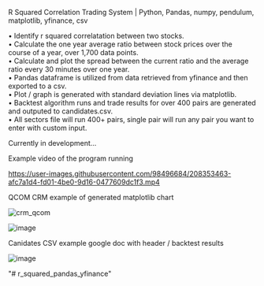 R Squared Correlation Trading System | Python, Pandas, numpy, pendulum, matplotlib, yfinance, csv

• Identify r squared correlatation between two stocks.  
• Calculate the one year average ratio between stock prices over the course of a year, over 1,700 data points.  
• Calculate and plot the spread between the current ratio and the average ratio every 30 minutes over one year.  
• Pandas dataframe is utilized from data retrieved from yfinance and then exported to a csv.  
• Plot / graph is generated with standard deviation lines via matplotlib.  
• Backtest algorithm runs and trade results for over 400 pairs are generated and outputed to candidates.csv.  
• All sectors file will run 400+ pairs, single pair will run any pair you want to enter with custom input.  

Currently in development...  

Example video of the program running  

https://user-images.githubusercontent.com/98496684/208353463-afc7a1d4-fd01-4be0-9d16-0477609dc1f3.mp4  

QCOM CRM example of generated matplotlib chart  

![crm_qcom](https://user-images.githubusercontent.com/98496684/208354800-ea45ed6f-2823-4cad-8f47-ef5f9c007816.png)  

![image](https://user-images.githubusercontent.com/98496684/219768270-ec2b5bb3-bb3c-43d4-8f4f-2c8cba9a9044.png)  

Canidates CSV example google doc with header / backtest results  

![image](https://user-images.githubusercontent.com/98496684/219768004-508bbac2-651a-4188-9f25-0283404594e0.png)  

"# r_squared_pandas_yfinance"  
